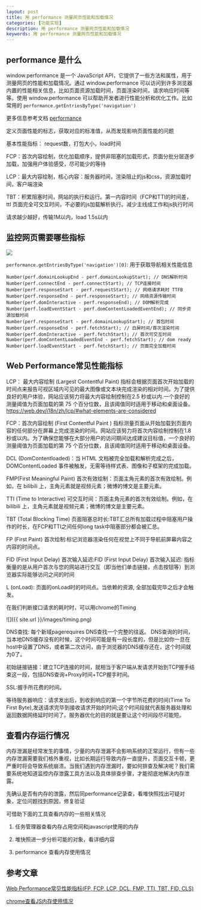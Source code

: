 ```yaml
---
layout: post
title: 用 performance 测量网页性能和加载情况
categories: [功能实现]
description: 用 performance 测量网页性能和加载情况
keywords: 用 performance 测量网页性能和加载情况
---
```


## performance 是什么
window.performance 是一个 JavaScript API，它提供了一些方法和属性，用于测量网页的性能和加载情况。通过 window.performance 可以访问到许多浏览器内置的性能相关信息，比如页面资源加载时间，页面渲染时间，请求响应时间等等。使用 window.performance 可以帮助开发者进行性能分析和优化工作。比如常用的 `performance.getEntriesByType('navigation')`

更多信息参考文档 [performance](https://developer.mozilla.org/en-US/docs/Web/API/Performance_API) 

定义页面性能的标志，获取对应的标准值，从而发现影响页面性能的问题

基本性能指标： request数，打包大小，load时间

FCP：首次内容绘制，优化加载顺序，提供非阻塞的加载形式，页面分批分层逐步加载，加强用户体验感受，尽可能少的等待

LCP：最大内容绘制，核心内容：服务器时间，渲染阻止的js和css，资源加载时间，客户端渲染

TBT：积累阻塞时间，网站的执行和运行。第一内容时间（FCP和TTI的时间差，ttl 页面完全可交互时间，不必要的js加载解析执行。减少主线成工作和js执行时间

请求越少越好，传输1M以内，load 1.5s以内

## 监控网页需要哪些指标

<img src='https://developer.mozilla.org/en-US/docs/Web/API/PerformanceNavigationTiming/timestamp-diagram.svg'/>


`performance.getEntriesByType('navigation')[0]`: 用于获取导航相关性能信息

```
Number(perf.domainLookupEnd - perf.domainLookupStart); // DNS解析时间
Number(perf.connectEnd - perf.connectStart); // TCP连接时间
Number(perf.responseStart - perf.requestStart); // 网络请求耗时 TTFB
Number(perf.responseEnd - perf.responseStart); // 网络资源传输时间
Number(perf.domInteractive - perf.responseEnd); // DOM解析完成
Number(perf.loadEventStart - perf.domContentLoadedEventEnd); // 同步资源加载时间
Number(perf.responseStart - perf.domainLookupStart); // 首包时间
Number(perf.responseEnd - perf.fetchStart); // 白屏时间/首次渲染时间
Number(perf.domInteractive - perf.fetchStart); // 首次可交互时间
Number(perf.domContentLoadedEventEnd - perf.fetchStart); // dom ready
Number(perf.loadEventStart - perf.fetchStart); // 页面完全加载时间
```

## Web Performance常见性能指标

LCP： 最大内容绘制 (Largest Contentful Paint) 指标会根据页面首次开始加载的时间点来报告可视区域内可见的最大图像或文本块完成渲染的相对时间。为了提供良好的用户体验，网站应该努力将最大内容绘制控制在2.5 秒或以内.一个良好的测量阈值为页面加载的第 75 个百分位数，且该阈值同时适用于移动和桌面设备。https://web.dev/i18n/zh/lcp/#what-elements-are-considered

FCP：首次内容绘制 (First Contentful Paint ) 指标测量页面从开始加载到页面内容的任何部分在屏幕上完成渲染的时间。网站应该努力将首次内容绘制控制在1.8 秒或以内。为了确保您能够在大部分用户的访问期间达成建议目标值，一个良好的测量阈值为页面加载的第 75 个百分位数，且该阈值同时适用于移动和桌面设备。

DCL (DomContentloaded)：当 HTML 文档被完全加载和解析完成之后，DOMContentLoaded 事件被触发，无需等待样式表、图像和子框架的完成加载。

FMP(First Meaningful Paint) 首次有效绘制：页面主角元素的首次有效绘制。例如，在 bilibili 上，主角元素就是视频元素；微博的博文是主要元素。

TTI (Time to Interactive) 可交互时间：页面主角元素的首次有效绘制。例如，在 bilibili 上，主角元素就是视频元素；微博的博文是主要元素。

TBT (Total Blocking Time) 页面阻塞总时长:TBT汇总所有加载过程中阻塞用户操作的时长，在FCP和TTI之间任何long task中阻塞部分都会被汇总。

FP (First Paint) 首次绘制:标记浏览器渲染任何在视觉上不同于导航前屏幕内容之内容的时间点。

FID (First Input Delay) 首次输入延迟:FID (First Input Delay) 首次输入延迟: 指标衡量的是从用户首次与您的网站进行交互（即当他们单击链接，点击按钮等）到浏览器实际能够访问之间的时间

L (onLoad): 页面的onLoad时的时间点。当依赖的资源, 全部加载完毕之后才会触发。

在我们判断接口请求的耗时时，可以用chrome的Timing

![]({{ site.url }}/images/timing.png)


DNS查找: 每个新域pagerequires DNS查找一个完整的往返。 DNS查询的时间，当本地DNS缓存没有的时候，这个时间可能是有一段长度的，但是比如你一旦在host中设置了DNS，或者第二次访问，由于浏览器的DNS缓存还在，这个时间就为0了。

初始链接链接：建立TCP连接的时间，就相当于客户端从发请求开始到TCP握手结束这一段，包括DNS查询+Proxy时间+TCP握手时间。

SSL:握手所花费的时间。

等待服务器响应：请求发出后，到收到响应的第一个字节所花费的时间(Time To First Byte),发送请求完毕到接收请求开始的时间;这个时间段就代表服务器处理和返回数据网络延时时间了。服务器优化的目的就是要让这个时间段尽可能短。
## 查看内存运行情况
内存泄漏是经常发生的事情，少量的内存泄漏不会影响系统的正常运行，但有一些内存泄漏需要我们格外重视，比如长期运行导致内存一直提升，页面交互卡顿，更严重时将会导致系统崩溃。当我们遇到内存泄漏时，要如何排查及解决呢？我们需要系统地知道监控内存泄露工具方法以及具体排查步骤，才能彻底地解决内存泄露。

先确认是否有内存的泄露，然后同performance记录查，看堆快照找出可疑对象，定位问题找到原因，修复验证

可借助下面的工具查看内存的一些相关情况

1. 任务管理器查看内存占用空间和javascript使用的内存

2. 堆快照进一步分析可能的对象，看详细内容

3. performance 查看内存使用情况

## 参考文章
[Web Performance常见性能指标(FP, FCP, LCP, DCL, FMP, TTI, TBT, FID, CLS)](https://songyazhao.github.io/2020/11/02/Web%20Performance%E5%B8%B8%E8%A7%81%E6%80%A7%E8%83%BD%E6%8C%87%E6%A0%87/)

[chrome查看JS内存使用情况](https://www.cnblogs.com/liuzhaoting/articles/13182118.html)